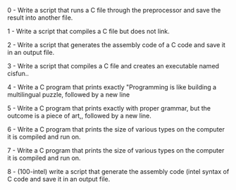 0 - Write a script that runs a C file through the preprocessor and save the result into another file.

1 - Write a script that compiles a C file but does not link.

2 - Write a script that generates the assembly code of a C code and save it in an output file.

3 - Write a script that compiles a C file and creates an executable named cisfun..

4 - Write a C program that prints exactly "Programming is like building a multilingual puzzle, followed by a new line

5 - Write a C program that prints exactly with proper grammar, but the outcome is a piece of art,, followed by a new line.

6 - Write a C program that prints the size of various types on the computer it is compiled and run on.

7 - Write a C program that prints the size of various types on the computer it is compiled and run on.

8 - (100-intel) write a script that generate the assembly code (intel syntax of C code and save it in an output file.

